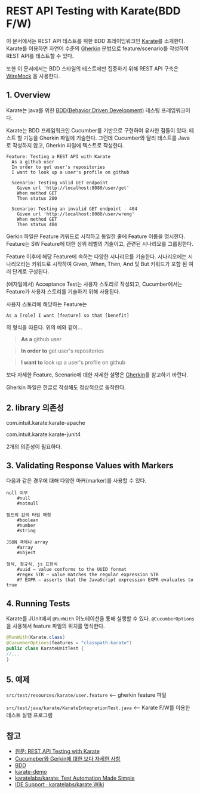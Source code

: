 # REST API Testing with Karate(BDD F/W)

이 문서에서는 REST API 테스트를 위한 BDD 프레이임워크인 [Karate](https://github.com/intuit/karate)를 소개한다.
Karate를 이용하면 자연어 수준의 [Gherkin](https://docs.cucumber.io/gherkin/reference/) 문법으로 feature/scenario를 작성하여 REST API를 테스트할 수 있다.

또한 이 문서에서는 BDD 스타일의 테스트에만 집중하기 위해 REST API 구축은 [WireMock](http://wiremock.org/) 을 사용한다.

## 1. Overview

Karate는 java를 위한 [BDD(Behavior Driven Development)](https://en.wikipedia.org/wiki/Behavior-driven_development) 테스팅 프레임워크이다.

Karate는 BDD 프레임워크인 Cucumber를 기반으로 구현하여 유사한 점들이 있다. 테스트 할 기능을 Gherkin 파일에 기술한다. 그런데 Cucumber와 달리 테스트를 Java로 작성하지 않고, Gherkin 파일에 텍스트로 작성한다.

```Gherkin
Feature: Testing a REST API with Karate
  As a github user
  In order to get user's repositories
  I want to look up a user's profile on github

  Scenario: Testing valid GET endpoint
    Given url 'http://localhost:8080/user/get'
    When method GET
    Then status 200

  Scenario: Testing an invalid GET endpoint - 404
    Given url 'http://localhost:8080/user/wrong'
    When method GET
    Then status 404
```

Gerkin 파일은 Feature 키워드로 시작하고 동일한 줄에 Feature 이름을 명시한다. Feature는 SW Feature에 대한 상위 레벨의 기술이고, 관련된 시나리오를 그룹핑한다.

Feature 이후에 해당 Feature에 속하는 다양한 시나리오를 기술한다. 시나리오에는 시나리오라는 키워드로 시작하여 Given, When, Then, And 및 But 키워드가 포함 된 여러 단계로 구성된다.

(애자일에서) Acceptance Test는 사용자 스토리로 작성되고, Cucumber에서는 Feature가 사용자 스토리를 기술하기 위해 사용된다.

사용자 스토리에 해당하는 Feature는 

 `As a [role] I want [feature] so that [benefit]`

의 형식을 따른다. 위의 예와 같이...
> **As a** github user

> **In order to** get user's repositories

> **I want to** look up a user's profile on github

보다 자세한 Feature, Scenario에 대한 자세한 설명은 [Gherkin](https://docs.cucumber.io/gherkin/reference/)를 참고하기 바란다.

Gherkin 파일은 한글로 작성해도 정상적으로 동작한다.

## 2. library 의존성

com.intuit.karate:karate-apache

com.intuit.karate:karate-junit4

2개의 의존성이 필요하다.

## 3. Validating Response Values with Markers

다음과 같은 경우에 대해 다양한 마커(marker)를 사용할 수 있다.

```
null 여부
	#null
	#notnull
    
필드의 값의 타입 매칭
	#boolean
	#number
	#string
    
JSON 객체나 array
	#array
	#object
    
형식, 정규식, js 표현식
	#uuid — value conforms to the UUID format
	#regex STR — value matches the regular expression STR
	#? EXPR — asserts that the JavaScript expression EXPR evaluates to true
```

## 4. Running Tests

Karate를 JUnit에서 `@RunWith` 어노테이션을 통해 실행할 수 있다.
`@CucumberOptions`을 사용해서 feature 파일의 위치를 명식한다. 

```java
@RunWith(Karate.class)
@CucumberOptions(features = "classpath:karate")
public class KarateUnitTest {
//...     
}
```

## 5. 예제

`src/test/resources/karate/user.feature` <-- gherkin feature 파일

`src/test/java/karate/KarateIntegrationTest.java` <-- Karate F/W를 이용한 테스트 실행 프로그램

## 참고

- [원문: REST API Testing with Karate](https://www.baeldung.com/karate-rest-api-testing)
- [Cucumeber와 Gerkin에 대한 보다 자세한 사항](http://bit.ly/2V12nTZ)
- [BDD](https://en.wikipedia.org/wiki/Behavior-driven_development)
- [karate-demo](https://github.com/intuit/karate/tree/master/karate-demo)
- [karatelabs/karate: Test Automation Made Simple](https://github.com/karatelabs/karate)
- [IDE Support · karatelabs/karate Wiki](https://github.com/karatelabs/karate/wiki/IDE-Support)
